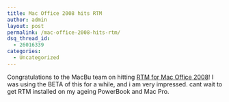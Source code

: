 ```yaml
---
title: Mac Office 2008 hits RTM
author: admin
layout: post
permalink: /mac-office-2008-hits-rtm/
dsq_thread_id:
  - 26016339
categories:
  - Uncategorized
---
```

Congratulations to the MacBu team on hitting [RTM for Mac Office 2008][1]! I was using the BETA of this for a while, and i am very impressed. cant wait to get RTM installed on my ageing PowerBook and Mac Pro.

 [1]: http://blogs.msdn.com/macmojo/archive/2007/12/12/rtm.aspx